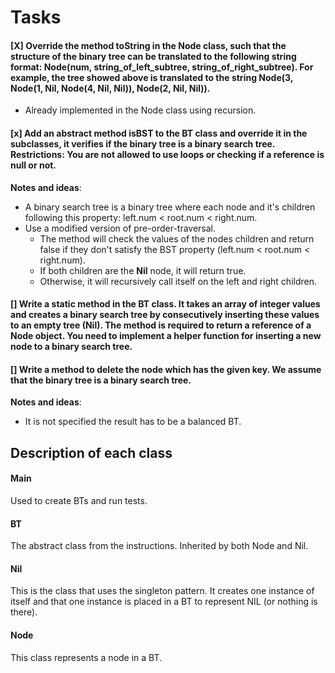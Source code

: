 # Tasks
#### [X] Override the method toString in the Node class, such that the structure of the binary tree can be translated to the following string format: **Node(num, string_of_left_subtree, string_of_right_subtree)**. For example, the tree showed above is translated to the string **Node(3, Node(1, Nil, Node(4, Nil, Nil)), Node(2, Nil, Nil))**.
- Already implemented in the Node class using recursion.

#### [x] Add an abstract method isBST to the BT class and override it in the subclasses, it verifies if the **binary tree** is a **binary search tree**. Restrictions: You are not allowed to use loops or checking if a reference is null or not.
**Notes and ideas**:
- A binary search tree is a binary tree where each node and it's children following this property: left.num < root.num < right.num.
- Use a modified version of pre-order-traversal.
  - The method will check the values of the nodes children and return false if they don't satisfy the BST property (left.num < root.num < right.num).
  - If both children are the **Nil** node, it will return true.
  - Otherwise, it will recursively call itself on the left and right children.

#### [] Write a static method in the BT class. It takes an array of integer values and creates a **binary search tree** by consecutively inserting these values to an empty tree (Nil). The method is required to return a reference of a Node object. You need to implement a helper function for inserting a new node to a binary search tree. 

#### [] Write a method to delete the node which has the given key. We assume that the binary tree is a binary search tree.
**Notes and ideas**:
- It is not specified the result has to be a balanced BT.


## Description of each class
#### Main
Used to create BTs and run tests.

#### BT
The abstract class from the instructions. Inherited by both Node and Nil.

#### Nil
This is the class that uses the singleton pattern. It creates one instance of itself and that one instance is placed in a BT to represent NIL (or nothing is there).

#### Node
This class represents a node in a BT.
